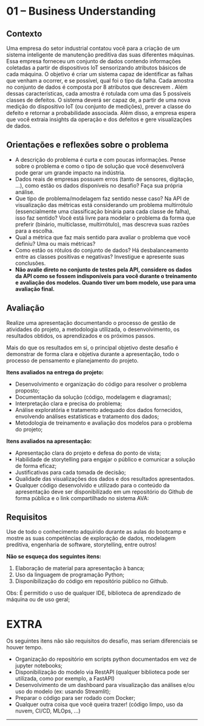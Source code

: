 # 01 – Business Understanding 

## Contexto
Uma empresa do setor industrial contatou você para a criação de um sistema inteligente de manutenção preditiva das suas diferentes máquinas. Essa empresa forneceu um conjunto de dados contendo informações coletadas a partir de dispositivos IoT sensorizando atributos básicos de cada máquina. O objetivo é criar um sistema capaz de identificar as falhas que venham a ocorrer, e se possível, qual foi o tipo da falha. Cada amostra no conjunto de dados é composta por 8 atributos que descrevem . Além dessas características, cada amostra é rotulada com uma das 5 possíveis classes de defeitos.
O sistema deverá ser capaz de, a partir de uma nova medição do dispositivo IoT (ou conjunto de medições), prever a classe do defeito e retornar a probabilidade associada. Além disso, a empresa espera que você extraia insights da operação e dos defeitos e gere visualizações de dados.

## Orientações e reflexões sobre o problema
- A descrição do problema é curta e com poucas informações. Pense sobre o problema e como o tipo de solução que você desenvolverá pode gerar um grande impacto na indústria.
- Dados reais de empresas possuem erros (tanto de sensores, digitação, ...), como estão os dados disponíveis no desafio? Faça sua própria análise.
- Que tipo de problema/modelagem faz sentido nesse caso? Na API de visualização das métricas está considerando um problema multirrótulo (essencialmente uma classificação binária para cada classe de falha), isso faz sentido? Você está livre para modelar o problema da forma que preferir (binário, multiclasse, multirrótulo), mas descreva suas razões para a escolha.
- Qual a métrica que faz mais sentido para avaliar o problema que você definiu? Uma ou mais métricas?
- Como estão os rótulos do conjunto de dados? Há desbalanceamento entre as classes positivas e negativas? Investigue e apresente suas conclusões.
- **Não avalie direto no conjunto de testes pela API, considere os dados da API como se fossem indisponíveis para você durante o treinamento e avaliação dos modelos. Quando tiver um bom modelo, use para uma avaliação final.**

## Avaliação
Realize uma apresentação documentando o processo de gestão de atividades do projeto, a metodologia utilizada, o desenvolvimento, os resultados obtidos, os aprendizados e os próximos passos.

Mais do que os resultados em si, o principal objetivo deste desafio é demonstrar de forma clara e objetiva durante a apresentação, todo o processo de pensamento e planejamento do projeto.

**Itens avaliados na entrega do projeto:**
- Desenvolvimento e organização do código para resolver o problema proposto;
- Documentação da solução (código, modelagem e diagramas);
- Interpretação clara e precisa do problema;
- Análise exploratória e tratamento adequado dos dados fornecidos, envolvendo análises estatísticas e tratamento dos dados;
- Metodologia de treinamento e avaliação dos modelos para o problema do projeto;

**Itens avaliados na apresentação:**
- Apresentação clara do projeto e defesa do ponto de vista;
- Habilidade de storytelling para engajar o público e comunicar a solução de forma eficaz;
- Justificativas para cada tomada de decisão;
- Qualidade das visualizações dos dados e dos resultados apresentados.
- Qualquer código desenvolvido e utilizado para o conteúdo da apresentação deve ser disponibilizado em um repositório do Github de forma pública e o link compartilhado no sistema AVA:

## Requisitos
Use de todo o conhecimento adquirido durante as aulas do bootcamp e mostre as suas competências de exploração de dados, modelagem preditiva, engenharia de software, storytelling, entre outros!

**Não se esqueça dos seguintes itens:**
1. Elaboração de material para apresentação à banca;
2. Uso da linguagem de programação Python;
3. Disponibilização do código em repositório público no Github.

Obs: É permitido o uso de qualquer IDE, biblioteca de aprendizado de máquina ou de uso geral;

# EXTRA
Os seguintes itens não são requisitos do desafio, mas seriam diferenciais se houver tempo.
- Organização do repositório em scripts python documentados em vez de jupyter notebooks;
- Disponibilização do modelo via RestAPI (qualquer biblioteca pode ser utilizada, como por exemplo, a FastAPI)
- Desenvolvimento de um dashboard para visualização das análises e/ou uso do modelo (ex: usando Streamlit);
- Preparar o código para ser rodado com Docker;
- Qualquer outra coisa que você queira trazer! (código limpo, uso da nuvem, CI/CD, MLOps, ...)

---
